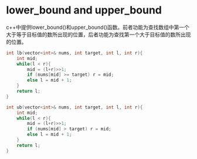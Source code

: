 # lower_bound and upper_bound

c++中提供lower_bound()和upper_bound()函数。前者功能为查找数组中第一个大于等于目标值的数所出现的位置，后者功能为查找第一个大于目标值的数所出现的位置。

```c++
int lb(vector<int>& nums, int target, int l, int r){
	int mid;
	while(l < r){
		mid = (l+r)>>1;
		if (nums[mid] >= target) r = mid;
		else l = mid + 1;
	}
	return l;
}
```

```c++
int ub(vector<int>& nums, int target, int l, int r){
    int mid;
    while(l < r){
        mid = (l+r)>>1;
        if (nums[mid] > target) r = mid;
        else l = mid + 1;
    }
    return l;
}
```

